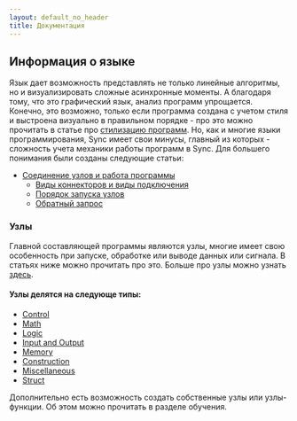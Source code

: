 ```yaml
---
layout: default_no_header
title: Документация
---
```

## Информация о языке

Язык дает возможность представлять не только линейные алгоритмы, но и визуализировать сложные асинхронные моменты.
А благодаря тому, что это графический язык, анализ программ упрощается. Конечно, это возможно, только если программа
создана с учетом стиля и выстроена визуально в правильном порядке - про это можно прочитать в статье про [стилизацию
программ][style_tutorial]. Но, как и многие языки программирования, Sync имеет свои минусы, главный из которых - сложность
учета механики работы программ в Sync. Для большего понимания были созданы следующие статьи:

- [Соединение узлов и работа программы][program_construction]
    - [Виды коннекторов и виды подключения][pc_connectors]
    - [Порядок запуска узлов][pc_running]
    - [Обратный запрос][pc_callback]

### Узлы

Главной составляющей программы являются узлы, многие имеет свою особенность при запуске, обработке или выводе
данных или сигнала. В статьях ниже можно прочитать про это. Больше про узлы можно узнать [здесь][nodes].

#### Узлы делятся на следующе типы:

- [Control][n_control]
- [Math][n_mathematic]
- [Logic][n_logic]
- [Input and Output][n_inout]
- [Memory][n_mem]
- [Construction][n_construction]
- [Miscellaneous][n_misc]
- [Struct][n_struct]

Дополнительно есть возможность создать собственные узлы или узлы-функции. Об этом можно прочитать в разделе обучения.

[style_tutorial]: {{site.baseurl}}/tutorials/style#content

[program_construction]: {{site.baseurl}}/docs/program-construction#content
[pc_connectors]: {{site.baseurl}}/docs/program-construction#connectors
[pc_running]: {{site.baseurl}}/docs/program-construction#running
[pc_callback]: {{site.baseurl}}/docs/program-construction#callback

[nodes]: {{site.baseurl}}/docs/nodes#content
[n_control]: {{site.baseurl}}/docs/nodes/control#content
[n_mathematic]: {{site.baseurl}}/docs/nodes/math#content
[n_logic]: {{site.baseurl}}/docs/nodes/logic#content
[n_inout]: {{site.baseurl}}/docs/nodes/inout#content
[n_mem]: {{site.baseurl}}/docs/nodes/mem#content
[n_construction]: {{site.baseurl}}/docs/nodes/construction#content
[n_misc]: {{site.baseurl}}/docs/nodes/misc#content
[n_struct]: {{site.baseurl}}/docs/nodes/struct#content

[index]: {{site.baseurl}}/index
[tutorials]: {{site.baseurl}}/tutorials#content
[docs]: {{site.baseurl}}/docs#content
[drawio]: https://app.diagrams.net/?splash=0&libs=0&clibs=Uhttps://raw.githubusercontent.com/octo-gone/sync-execution/master/resources/base.drawio;Uhttps://raw.githubusercontent.com/octo-gone/sync-execution/master/resources/structure.drawio
[replit]: https://repl.it/github/octo-gone/sync-execution